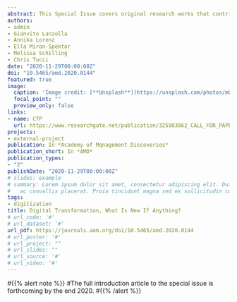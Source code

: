 ```yaml
---
abstract: This Special Issue covers original research works that contribute to the ongoing  debate on whether established assumptions in extant management theories still hold true when faced with the pervasive diffusion and adoption of digital technologies. There are several digital technologies—e.g., Internet of Things, 5G, Cloud, Distributed Ledgers/Blockchain, Big Data and Artificial Intelligence—which, in isolation or jointly, provide new capabilities to economic actors. Such capabilities are often described as “transformational” and hereafter we refer to “digital transformation” as the wider institutional, strategic, organizational and implications for economic actors of digital technologies’ diffusion and adoption.
authors:
- admin
- Gianvito Lanzolla
- Annika Lorenz
- Ella Miron-Spektor
- Melissa Schilling
- Chris Tucci
date: "2020-11-29T00:00:00Z"
doi: "10.5465/amd.2020.0144"
featured: true
image:
  caption: 'Image credit: [**Unsplash**](https://unsplash.com/photos/mG28olYFgHI)'
  focal_point: ""
  preview_only: false
links:
- name: CfP
  url: https://www.researchgate.net/publication/325983862_CALL_FOR_PAPERS_FOR_SPECIAL_ISSUE_Digital_Transformation_What_is_new_if_anything
projects:
- external-project
publication: In *Academy of Mqnagement Discoveries*
publication_short: In *AMD*
publication_types:
- "2"
publishDate: "2020-11-29T00:00:00Z"
# slides: example
# summary: Lorem ipsum dolor sit amet, consectetur adipiscing elit. Duis posuere tellus
#   ac convallis placerat. Proin tincidunt magna sed ex sollicitudin condimentum.
tags:
- digitization
title: Digital Transformation, What Is New If Anything?
# url_code: '#'
# url_dataset: '#'
url_pdf: https://journals.aom.org/doi/10.5465/amd.2020.0144
# url_poster: '#'
# url_project: ""
# url_slides: ""
# url_source: '#'
# url_video: '#'
---
```


#{{% alert note %}}
#The full introduction article to the special issue is forthcoming by the end 2020. 
#{{% /alert %}}


